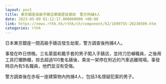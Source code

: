 ```yaml
---
layout: post
title: 東京銀座高級手錶店蒙面匪徒搶劫　警方拘捕4人
date: 2023-05-09 01:12:17.000000000 +08:00
link: https://news.rthk.hk/rthk/ch/component/k2/1699755-20230509.htm
categories: rthk
---
```


日本東京銀座一間高級手錶店發生劫案，警方調查後拘捕4人。

事發在昨日傍晚。三名蒙面和戴手套的男子闖入手錶店，並持刀恐嚇職員，之後用工具打爛飾櫃，掠去超過100隻名錶後，乘坐一架停在附近的汽車逃離現場。事發時店內有5名職員，他們並沒有受傷。

警方調查後在赤坂一座建築物內拘捕4人，包括3名懷疑犯案的男子。
